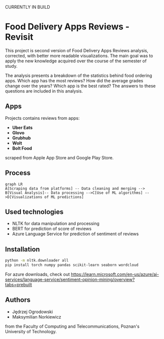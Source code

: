 CURRENTLY IN BUILD
# Food Delivery Apps Reviews - Revisit

This project is second version of  Food Delivery Apps Reviews analysis, corrected, with better more readable visualizations. The main goal was to apply the new knowledge acquired over the course of the semester of study.

The analysis presents a breakdown of the statistics behind food ordering apps. Which app has the most reviews? How did the average grades change over the years? Which app is the best rated? The answers to these questions are included in this analysis.


## Apps

Projects contains reviews from apps:

- **Uber Eats**
- **Glovo**
- **Grubhub**
- **Wolt**
- **Bolt Food**

scraped from Apple App Store and Google Play Store.

## Process

```mermaid
graph LR
A[Scraping data from platforms] -- Data cleaning and merging --> B[Visual Analysis]-- Data processing -->C[Use of ML algorithms] -->D[Visualizations of ML predictions]

```

## Used technologies
- NLTK for data manipulation and processing
- BERT for prediction of score of reviews
- Azure Language Service for prediction of sentiment of reviews

## Installation
```bash
python -m nltk.downloader all
pip install torch numpy pandas scikit-learn seaborn wordcloud
```
For azure downloads, check out https://learn.microsoft.com/en-us/azure/ai-services/language-service/sentiment-opinion-mining/overview?tabs=prebuilt

## Authors
- Jędrzej Ogrodowski
- Maksymilian Norkiewicz

from the Faculty of Computing and Telecommunications, Poznan's University of Technology.
